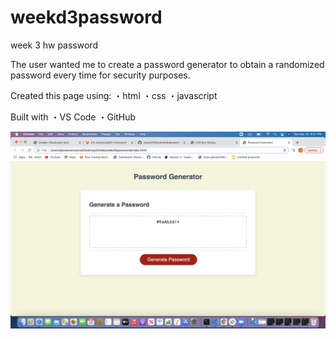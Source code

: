 # weekd3password
week 3 hw password

The user wanted me to create a password generator to obtain a randomized password every time for security purposes.

Created this page using:
・html
・css
・javascript

Built with
・VS Code
・GitHub

![photo](https://github.com/Jesse2360/weekd3password/blob/ed38367316a0939f838808113a311c1524c1b69d/images/screenshotpassword.png)
